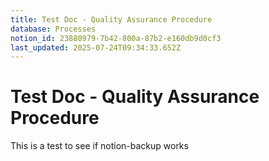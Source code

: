 ```yaml
---
title: Test Doc - Quality Assurance Procedure
database: Processes
notion_id: 23880979-7b42-800a-87b2-e160db9d0cf3
last_updated: 2025-07-24T09:34:33.652Z
---
```


# Test Doc - Quality Assurance Procedure


This is a test to see if notion-backup works

